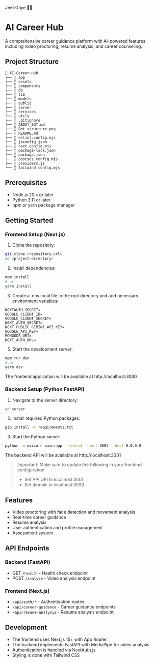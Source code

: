 Jeet Gaye 🎉💪

# AI Career Hub

A comprehensive career guidance platform with AI-powered features including video proctoring, resume analysis, and career counseling.

## Project Structure

```
📁 AI-Career-Hub
├── 📁 app
├── 📁 assets
├── 📁 components
├── 📁 db
├── 📁 lib
├── 📁 models
├── 📁 public
├── 📁 server
├── 📁 services
└── 📁 utils
├── 📄 .gitignore
├── 📄 ABOUT_BOT.md
├── 📄 Bot_structure.png
├── 📄 README.md
├── 📄 eslint.config.mjs
├── 📄 jsconfig.json
├── 📄 next.config.mjs
├── 📄 package-lock.json
├── 📄 package.json
├── 📄 postscs.config.mjs
├── 📄 providers.js
└── 📄 tailwind.config.mjs
```

## Prerequisites

- Node.js 20.x or later
- Python 3.11 or later
- npm or yarn package manager

## Getting Started

### Frontend Setup (Next.js)

1. Clone the repository:
```bash
git clone <repository-url>
cd <project-directory>
```

2. Install dependencies:
```bash
npm install
# or
yarn install
```

3. Create a .env.local file in the root directory and add necessary environment variables:
```env
NEXTAUTH_SECRET=
GOOGLE_CLIENT_ID=
GOOGLE_CLIENT_SECRET=
NEXT_AUTH_SECRET=
NEXT_PUBLIC_GEMINI_API_KEY=
GOOGLE_API_KEY=
MONGODB_URI=
NEXT_AUTH_URL=
```

5. Start the development server:
```bash
npm run dev
# or
yarn dev
```

The frontend application will be available at http://localhost:3000

### Backend Setup (Python FastAPI)

1. Navigate to the server directory:
```bash
cd server
```

2. Install required Python packages:
```bash
pip install -r requirements.txt
```

3. Start the Python server:
```bash
python -m uvicorn main:app --reload --port 3001 --host 0.0.0.0
```

The backend API will be available at http://localhost:3001

> *Important*: Make sure to update the following in your frontend configuration:
> - Set API URI to localhost:3001
> - Set domain to localhost:3000

## Features

- Video proctoring with face detection and movement analysis
- Real-time career guidance
- Resume analysis
- User authentication and profile management
- Assessment system

## API Endpoints

### Backend (FastAPI)
- GET `/health` - Health check endpoint
- POST `/analyze` - Video analysis endpoint

### Frontend (Next.js)
- `/api/auth/*` - Authentication routes
- `/api/career-guidance` - Career guidance endpoints
- `/api/resume-analysis` - Resume analysis endpoint

## Development

- The frontend uses Next.js 15+ with App Router
- The backend implements FastAPI with MediaPipe for video analysis
- Authentication is handled via NextAuth.js
- Styling is done with Tailwind CSS
